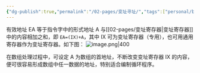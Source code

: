 ```yaml
---
{"dg-publish":true,"permalink":"/02-pages/变址寻址/","tags":["personal/blog","计算机组成原理/指令系统"]}
---
```


有效地址 EA 等于指令字中的形式地址 A 与[[02-pages/变址寄存器\|变址寄存器]]中的内容相加之和，即 `EA=(IX)+A`，其中 IX 可为变址寄存器（专用），也可用通用寄存器作为变址寄存器。如下图：
![image.png|400](https://yelanyanyu-img-bed.oss-cn-hangzhou.aliyuncs.com/img/blog/2024/12/20241203215644.png)

在数组处理过程中，可设定 A 为数组的首地址，不断改变变址寄存器 IX 的内容，便可很容易形成数组中任一数据的地址，特别适合编制循环程序。